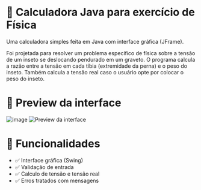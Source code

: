 # 🧮 Calculadora Java para exercício de Física

Uma calculadora simples feita em Java com interface gráfica (JFrame).

Foi projetada para resolver um problema específico de física sobre a tensão de um inseto se deslocando pendurado em um graveto.
O programa calcula a razão entre a tensão em cada tíbia (extremidade da perna) e o peso do inseto. Também calcula a tensão real
caso o usuário opte por colocar o peso do inseto.


# 📸 Preview da interface

![image](https://github.com/user-attachments/assets/7a7e0ce6-8a57-48af-8a07-f2193fc31e76)
![Preview da interface](img/calculadora.png)

# 🚀 Funcionalidades

- ✅ Interface gráfica (Swing)
- ✅ Validação de entrada
- ✅ Calculo de tensão e tensão real
- ✅ Erros tratados com mensagens
